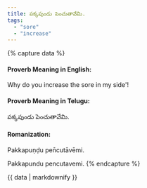 ```yaml
---
title: పక్కపుండు పెంచుతావేమి.
tags:
  - "sore"
  - "increase"
---
```


{% capture data %}
#### Proverb Meaning in English:
Why do you increase the sore in my side'!

#### Proverb Meaning in Telugu:
పక్కపుండు పెంచుతావేమి.

#### Romanization:
Pakkapuṇḍu pen̄cutāvēmi.

Pakkapundu pencutavemi.
{% endcapture %}

{{ data | markdownify }}

